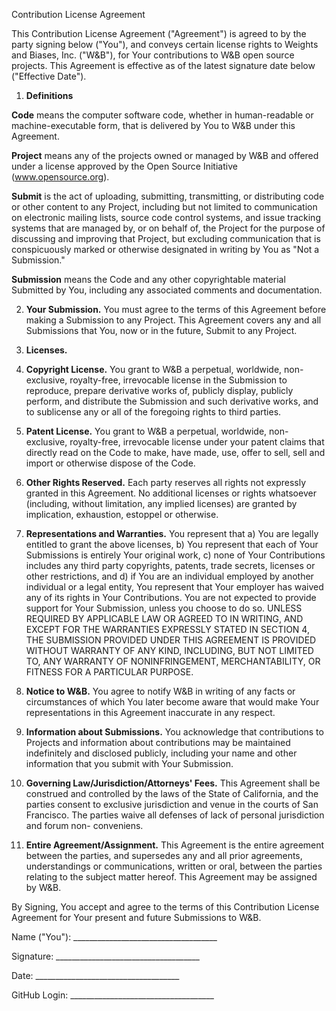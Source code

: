 Contribution License Agreement

This Contribution License Agreement ("Agreement") is agreed to by the party signing below ("You"), and conveys certain license rights to Weights and Biases, Inc. ("W&B"), for Your contributions to W&B open source projects. This Agreement is effective as of the latest signature date below ("Effective Date").

1. **Definitions**

**Code** means the computer software code, whether in human-readable or machine-executable form, that is delivered by You to W&B under this Agreement.

**Project** means any of the projects owned or managed by W&B and offered under a license approved by the Open Source Initiative (www.opensource.org).

**Submit** is the act of uploading, submitting, transmitting, or distributing code or other content to any Project, including but not limited to communication on electronic mailing lists, source code control systems, and issue tracking systems that are managed by, or on behalf of, the Project for the purpose of discussing and improving that Project, but excluding communication that is conspicuously marked or otherwise designated in writing by You as "Not a Submission."

**Submission** means the Code and any other copyrightable material Submitted by You, including any associated comments and documentation.

2. **Your Submission.** You must agree to the terms of this Agreement before making a Submission to any Project. This Agreement covers any and all Submissions that You, now or in the future, Submit to any Project.

3. **Licenses.**

1. **Copyright License.** You grant to W&B a perpetual, worldwide, non-exclusive, royalty-free, irrevocable license in the Submission to reproduce, prepare derivative works of, publicly display, publicly perform, and distribute the Submission and such derivative works, and to sublicense any or all of the foregoing rights to third parties.
2. **Patent License.** You grant to W&B a perpetual, worldwide, non-exclusive, royalty-free, irrevocable license under your patent claims that directly read on the Code to make, have made, use, offer to sell, sell and import or otherwise dispose of the Code.
3. **Other Rights Reserved.** Each party reserves all rights not expressly granted in this Agreement. No additional licenses or rights whatsoever (including, without limitation, any implied licenses) are granted by implication, exhaustion, estoppel or otherwise.

4. **Representations and Warranties.** You represent that a) You are legally entitled to grant the above licenses, b) You represent that each of Your Submissions is entirely Your original work, c) none of Your Contributions includes any third party copyrights, patents, trade secrets, licenses or other restrictions, and d) if You are an individual employed by another individual or a legal entity, You represent that Your employer has waived any of its rights in Your Contributions. You are not expected to provide support for Your Submission, unless you choose to do so. UNLESS REQUIRED BY APPLICABLE LAW OR AGREED TO IN WRITING, AND EXCEPT FOR THE WARRANTIES EXPRESSLY STATED IN SECTION 4, THE SUBMISSION PROVIDED UNDER THIS AGREEMENT IS PROVIDED WITHOUT WARRANTY OF ANY KIND, INCLUDING, BUT NOT LIMITED TO, ANY WARRANTY OF NONINFRINGEMENT, MERCHANTABILITY, OR FITNESS FOR A PARTICULAR PURPOSE.

5. **Notice to W&B.** You agree to notify W&B in writing of any facts or circumstances of which You later become aware that would make Your representations in this Agreement inaccurate in any respect.

6. **Information about Submissions.** You acknowledge that contributions to Projects and information about contributions may be maintained indefinitely and disclosed publicly, including your name and other information that you submit with Your Submission.

7. **Governing Law/Jurisdiction/Attorneys' Fees.** This Agreement shall be construed and controlled by the laws of the State of California, and the parties consent to exclusive jurisdiction and venue in the courts of San Francisco. The parties waive all defenses of lack of personal jurisdiction and forum non- conveniens.

8. **Entire Agreement/Assignment.** This Agreement is the entire agreement between the parties, and supersedes any and all prior agreements, understandings or communications, written or oral, between the parties relating to the subject matter hereof. This Agreement may be assigned by W&B.

By Signing, You accept and agree to the terms of this Contribution License Agreement for Your present and future Submissions to W&B.

Name ("You"): \_\_\_\_\_\_\_\_\_\_\_\_\_\_\_\_\_\_\_\_\_\_\_\_\_\_\_\_\_\_\_\_\_\_\_\_

Signature: \_\_\_\_\_\_\_\_\_\_\_\_\_\_\_\_\_\_\_\_\_\_\_\_\_\_\_\_\_\_\_\_\_\_\_\_

Date: \_\_\_\_\_\_\_\_\_\_\_\_\_\_\_\_\_\_\_\_\_\_\_\_\_\_\_\_\_\_\_\_\_\_\_\_

GitHub Login: \_\_\_\_\_\_\_\_\_\_\_\_\_\_\_\_\_\_\_\_\_\_\_\_\_\_\_\_\_\_\_\_\_\_\_\_
